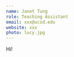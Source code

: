 ```yaml
---
name: Janet Tung
role: Teaching Assistant
email: xxx@ucsd.edu
website: xxx
photo: lucy.jpg
---
```


Hi!
